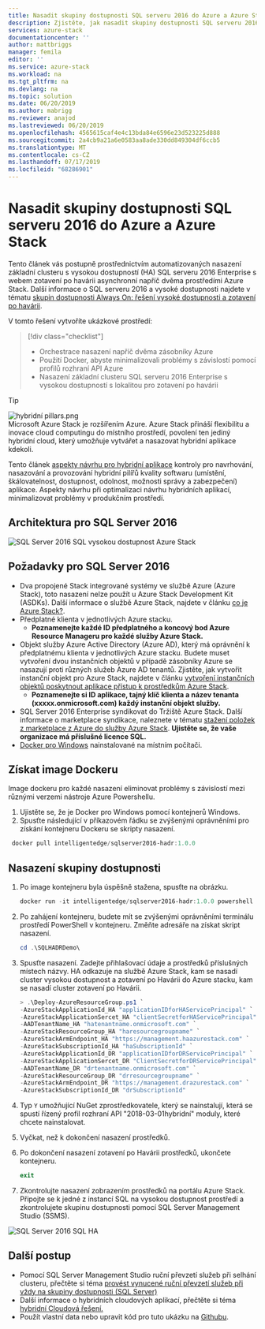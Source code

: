 ```yaml
---
title: Nasadit skupiny dostupnosti SQL serveru 2016 do Azure a Azure Stack | Dokumentace Microsoftu
description: Zjistěte, jak nasadit skupiny dostupnosti SQL serveru 2016 do Azure a Azure Stack
services: azure-stack
documentationcenter: ''
author: mattbriggs
manager: femila
editor: ''
ms.service: azure-stack
ms.workload: na
ms.tgt_pltfrm: na
ms.devlang: na
ms.topic: solution
ms.date: 06/20/2019
ms.author: mabrigg
ms.reviewer: anajod
ms.lastreviewed: 06/20/2019
ms.openlocfilehash: 4565615caf4e4c13bda84e6596e23d523225d888
ms.sourcegitcommit: 2a4cb9a21a6e0583aa8ade330dd849304df6ccb5
ms.translationtype: MT
ms.contentlocale: cs-CZ
ms.lasthandoff: 07/17/2019
ms.locfileid: "68286901"
---
```

# <a name="deploy-a-sql-server-2016-availability-group-to-azure-and-azure-stack"></a>Nasadit skupiny dostupnosti SQL serveru 2016 do Azure a Azure Stack

Tento článek vás postupně prostřednictvím automatizovaných nasazení základní clusteru s vysokou dostupností (HA) SQL serveru 2016 Enterprise s webem zotavení po havárii asynchronní napříč dvěma prostředími Azure Stack. Další informace o SQL serveru 2016 a vysoké dostupnosti najdete v tématu [skupin dostupnosti Always On: řešení vysoké dostupnosti a zotavení po havárii](https://docs.microsoft.com/sql/database-engine/availability-groups/windows/always-on-availability-groups-sql-server?view=sql-server-2016).

V tomto řešení vytvoříte ukázkové prostředí:

> [!div class="checklist"]
> - Orchestrace nasazení napříč dvěma zásobníky Azure
> - Použití Docker, abyste minimalizovali problémy s závislostí pomocí profilů rozhraní API Azure
> - Nasazení základní clusteru SQL serveru 2016 Enterprise s vysokou dostupností s lokalitou pro zotavení po havárii

> [!Tip]  
> ![hybridní pillars.png](./media/azure-stack-solution-cloud-burst/hybrid-pillars.png)  
> Microsoft Azure Stack je rozšířením Azure. Azure Stack přináší flexibilitu a inovace cloud computingu do místního prostředí, povolení ten jediný hybridní cloud, který umožňuje vytvářet a nasazovat hybridní aplikace kdekoli.  
> 
> Tento článek [aspekty návrhu pro hybridní aplikace](azure-stack-edge-pattern-overview.md) kontroly pro navrhování, nasazování a provozování hybridní pilířů kvality softwaru (umístění, škálovatelnost, dostupnost, odolnost, možnosti správy a zabezpečení) aplikace. Aspekty návrhu při optimalizaci návrhu hybridních aplikací, minimalizovat problémy v produkčním prostředí.

## <a name="architecture-for-sql-server-2016"></a>Architektura pro SQL Server 2016

![SQL Server 2016 SQL vysokou dostupnost Azure Stack](media/azure-stack-solution-sql-ha/image1.png)

## <a name="prerequisites-for-sql-server-2016"></a>Požadavky pro SQL Server 2016

  - Dva propojené Stack integrované systémy ve službě Azure (Azure Stack), toto nasazení nelze použít u Azure Stack Development Kit (ASDKs). Další informace o službě Azure Stack, najdete v článku [co je Azure Stack?](https://azure.microsoft.com/overview/azure-stack/).
  - Předplatné klienta v jednotlivých Azure stacku.    
      - **Poznamenejte každé ID předplatného a koncový bod Azure Resource Manageru pro každé služby Azure Stack.**
  - Objekt služby Azure Active Directory (Azure AD), který má oprávnění k předplatnému klienta v jednotlivých Azure stacku. Budete muset vytvoření dvou instančních objektů v případě zásobníky Azure se nasazují proti různých služeb Azure AD tenantů. Zjistěte, jak vytvořit instanční objekt pro Azure Stack, najdete v článku [vytvoření instančních objektů poskytnout aplikace přístup k prostředkům Azure Stack](https://docs.microsoft.com/azure-stack/user/azure-stack-create-service-principals).
      - **Poznamenejte si ID aplikace, tajný klíč klienta a název tenanta (xxxxx.onmicrosoft.com) každý instanční objekt služby.**
  - SQL Server 2016 Enterprise syndikovat do Tržiště Azure Stack. Další informace o marketplace syndikace, naleznete v tématu [stažení položek z marketplace z Azure do služby Azure Stack](https://docs.microsoft.com/azure-stack/operator/azure-stack-download-azure-marketplace-item).
    **Ujistěte se, že vaše organizace má příslušné licence SQL.**
  - [Docker pro Windows](https://docs.docker.com/docker-for-windows/) nainstalované na místním počítači.

## <a name="get-the-docker-image"></a>Získat image Dockeru

Image dockeru pro každé nasazení eliminovat problémy s závislostí mezi různými verzemi nástroje Azure Powershellu.

1.  Ujistěte se, že je Docker pro Windows pomocí kontejnerů Windows.
2.  Spusťte následující v příkazovém řádku se zvýšenými oprávněními pro získání kontejneru Dockeru se skripty nasazení.

```powershell  
 docker pull intelligentedge/sqlserver2016-hadr:1.0.0
```

## <a name="deploy-the-availability-group"></a>Nasazení skupiny dostupnosti

1.  Po image kontejneru byla úspěšně stažena, spusťte na obrázku.

      ```powershell  
      docker run -it intelligentedge/sqlserver2016-hadr:1.0.0 powershell
      ```

2.  Po zahájení kontejneru, budete mít se zvýšenými oprávněními terminálu prostředí PowerShell v kontejneru. Změňte adresáře na získat skript nasazení.

      ```powershell  
      cd .\SQLHADRDemo\
      ```

3.  Spusťte nasazení. Zadejte přihlašovací údaje a prostředků příslušných místech názvy. HA odkazuje na službě Azure Stack, kam se nasadí cluster vysokou dostupnost a zotavení po Havárii do Azure stacku, kam se nasadí cluster zotavení po Havárii.

      ```powershell
      > .\Deploy-AzureResourceGroup.ps1 `
      -AzureStackApplicationId_HA "applicationIDforHAServicePrincipal" `
      -AzureStackApplicationSercet_HA "clientSecretforHAServicePrincipal" `
      -AADTenantName_HA "hatenantname.onmicrosoft.com" `
      -AzureStackResourceGroup_HA "haresourcegroupname" `
      -AzureStackArmEndpoint_HA "https://management.haazurestack.com" `
      -AzureStackSubscriptionId_HA "haSubscriptionId" `
      -AzureStackApplicationId_DR "applicationIDforDRServicePrincipal" `
      -AzureStackApplicationSercet_DR "ClientSecretforDRServicePrincipal" `
      -AADTenantName_DR "drtenantname.onmicrosoft.com" `
      -AzureStackResourceGroup_DR "drresourcegroupname" `
      -AzureStackArmEndpoint_DR "https://management.drazurestack.com" `
      -AzureStackSubscriptionId_DR "drSubscriptionId"
      ```

4.  Typ `Y` umožňující NuGet zprostředkovatele, který se nainstalují, která se spustí řízený profil rozhraní API "2018-03-01hybridní" moduly, které chcete nainstalovat.

5.  Vyčkat, než k dokončení nasazení prostředků.

6.  Po dokončení nasazení zotavení po Havárii prostředků, ukončete kontejneru.

      ```powershell
      exit
      ```

7.  Zkontrolujte nasazení zobrazením prostředků na portálu Azure Stack. Připojte se k jedné z instancí SQL na vysokou dostupnost prostředí a zkontrolujete skupinu dostupnosti pomocí SQL Server Management Studio (SSMS).

![SQL Server 2016 SQL HA](media/azure-stack-solution-sql-ha/image2.png)

## <a name="next-steps"></a>Další postup

  - Pomocí SQL Server Management Studio ruční převzetí služeb při selhání clusteru, přečtěte si téma [provést vynucené ruční převzetí služeb při vždy na skupiny dostupnosti (SQL Server)](https://docs.microsoft.com/sql/database-engine/availability-groups/windows/perform-a-forced-manual-failover-of-an-availability-group-sql-server?view=sql-server-2017)
  - Další informace o hybridních cloudových aplikací, přečtěte si téma [hybridní Cloudová řešení.](https://aka.ms/azsdevtutorials)
  - Použít vlastní data nebo upravit kód pro tuto ukázku na [Githubu](https://github.com/Azure-Samples/azure-intelligent-edge-patterns).
